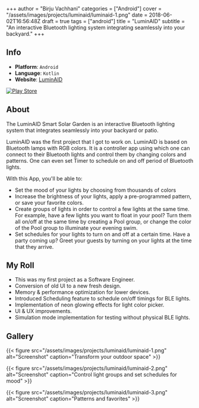 +++
author = "Birju Vachhani"
categories = ["Android"]
cover = "/assets/images/projects/luminaid/luminaid-1.png"
date = 2018-06-02T16:56:48Z
draft = true
tags = ["android"]
title = "LuminAID"
subtitle = "An interactive Bluetooth lighting system integrating seamlessly into your backyard."
+++

## Info

* **Platform**:     `Android`
* **Language**:     `Kotlin`
* **Website**:      [LuminAID](https://luminaid.com/ "LuminAID")

[![Play Store](/assets/images/playstore-small.png)](https://play.google.com/store/apps/details?id=com.luminaid.ssg)

## About

The LuminAID Smart Solar Garden is an interactive Bluetooth lighting system that integrates seamlessly into your backyard or patio.

LuminAID was the first project that I got to work on. LuminAID is based on Bluetooth lamps with RGB colors. It is a controller app using which one can connect to their Bluetooth lights and control them by changing colors and patterns. One can even set Timer to schedule on and off period of Bluetooth lights.

With this App, you'll be able to:

* Set the mood of your lights by choosing from thousands of colors
* Increase the brightness of your lights, apply a pre-programmed pattern, or save your favorite colors.
* Create groups of lights in order to control a few lights at the same time. For example, have a few lights you want to float in your pool? Turn them all on/off at the same time by creating a Pool group, or change the color of the Pool group to illuminate your evening swim.
* Set schedules for your lights to turn on and off at a certain time. Have a party coming up? Greet your guests by turning on your lights at the time that they arrive.

## My Roll

* This was my first project as a Software Engineer.
* Conversion of old UI to a new fresh design.
* Memory & performance optimization for lower devices.
* Introduced Scheduling feature to schedule on/off timings for BLE lights.
* Implementation of neon glowing effects for light color picker.
* UI & UX improvements.
* Simulation mode implementation for testing without physical BLE lights.

## Gallery

{{< figure src="/assets/images/projects/luminaid/luminaid-1.png" alt="Screenshot" caption="Transform your outdoor space" >}}

{{< figure src="/assets/images/projects/luminaid/luminaid-2.png" alt="Screenshot" caption="Control light groups and set schedules for mood" >}}

{{< figure src="/assets/images/projects/luminaid/luminaid-3.png" alt="Screenshot" caption="Patterns and favorites" >}}